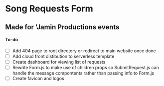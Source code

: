 # Song Requests Form

## Made for 'Jamin Productions events

#### To-do

- [ ] Add 404 page to root directory or redirect to main website once done
- [ ] Add cloud front distibution to serverless template
- [ ] Create dashboard for viewing list of requests
- [ ] Rewrite Form.js to make use of children props so SubmitRequest.js can handle the message compontents rather than passing info to Form.js
- [ ] Create favicon and logos
